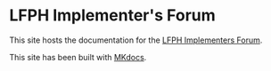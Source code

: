 # LFPH Implementer's Forum
This site hosts the documentation for the [LFPH Implementers Forum](https://www.lfph.io/community/implementers-forum/).

This site has been built with [MKdocs](https://www.mkdocs.org/).
